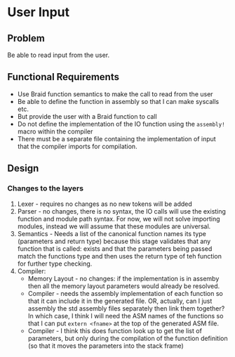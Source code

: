# User Input
## Problem
Be able to read input from the user.

## Functional Requirements
- Use Braid function semantics to make the call to read from the user
- Be able to define the function in assembly so that I can make syscalls etc.
- But provide the user with a Braid function to call
- Do not define the implementation of the IO function using the `assembly!` macro
within the compiler
- There must be a separate file containing the implementation of input that the compiler
imports for compilation.

## Design
### Changes to the layers
1. Lexer - requires no changes as no new tokens will be added
2. Parser - no changes, there is no syntax, the IO calls will use the existing function
and module path syntax.  For now, we will not solve importing modules, instead we will assume
that these modules are universal.
3. Semantics - Needs a list of the canonical function names its type (parameters and return
type) because this stage validates that any function that is called: exists and that the
parameters being passed match the functions type and then uses the return type of teh function
for further type checking.
4. Compiler:
    - Memory Layout - no changes: if the implementation is in assemby then all the memory layout
parameters would already be resolved.
    - Compiler - needs the assembly implementation of each function so that it can include it in
    the generated file.  OR, actually, can I just assembly the std assembly files separately then
    link them together? In which case, I think I will need the ASM names of the functions so that
    I can put `extern <fname>` at the top of the generated ASM file.
    - Compiler - I think this does function look up to get the list of parameters, but only during
    the compilation of the function definition (so that it moves the parameters into the stack
    frame)